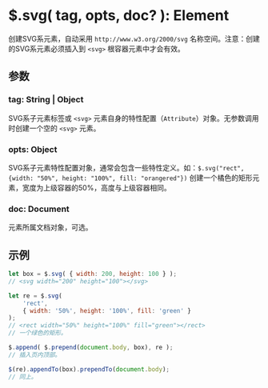 # $.svg( tag, opts, doc? ): Element

创建SVG系元素，自动采用 `http://www.w3.org/2000/svg` 名称空间。注意：创建的SVG系元素必须插入到 `<svg>` 根容器元素中才会有效。


## 参数

### tag: String | Object

SVG系子元素标签或 `<svg>` 元素自身的特性配置（`Attribute`）对象。无参数调用时创建一个空的 `<svg>` 元素。


### opts: Object

SVG系子元素特性配置对象，通常会包含一些特性定义。如：`$.svg("rect", {width: "50%", height: "100%", fill: "orangered"})` 创建一个橘色的矩形元素，宽度为上级容器的50%，高度与上级容器相同。


### doc: Document

元素所属文档对象，可选。


## 示例

```js
let box = $.svg( { width: 200, height: 100 } );
// <svg width="200" height="100"></svg>

let re = $.svg(
    'rect',
    { width: '50%', height: '100%', fill: 'green' }
);
// <rect width="50%" height="100%" fill="green"></rect>
// 一个绿色的矩形。

$.append( $.prepend(document.body, box), re );
// 插入页内顶部。

$(re).appendTo(box).prependTo(document.body);
// 同上。
```
